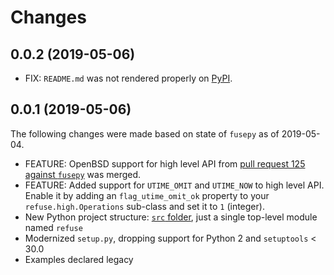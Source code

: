 # Changes

## 0.0.2 (2019-05-06)

- FIX: `README.md` was not rendered properly on [PyPI](https://pypi.python.org/pypi/refuse).

## 0.0.1 (2019-05-06)

The following changes were made based on state of `fusepy` as of 2019-05-04.

- FEATURE: OpenBSD support for high level API from [pull request 125 against `fusepy`](https://github.com/fusepy/fusepy/pull/125) was merged.
- FEATURE: Added support for `UTIME_OMIT` and `UTIME_NOW` to high level API. Enable it by adding an `flag_utime_omit_ok` property to your `refuse.high.Operations` sub-class and set it to `1` (integer).
- New Python project structure: [`src` folder](https://blog.ionelmc.ro/2014/05/25/python-packaging/), just a single top-level module named `refuse`
- Modernized `setup.py`, dropping support for Python 2 and `setuptools` < 30.0
- Examples declared legacy
